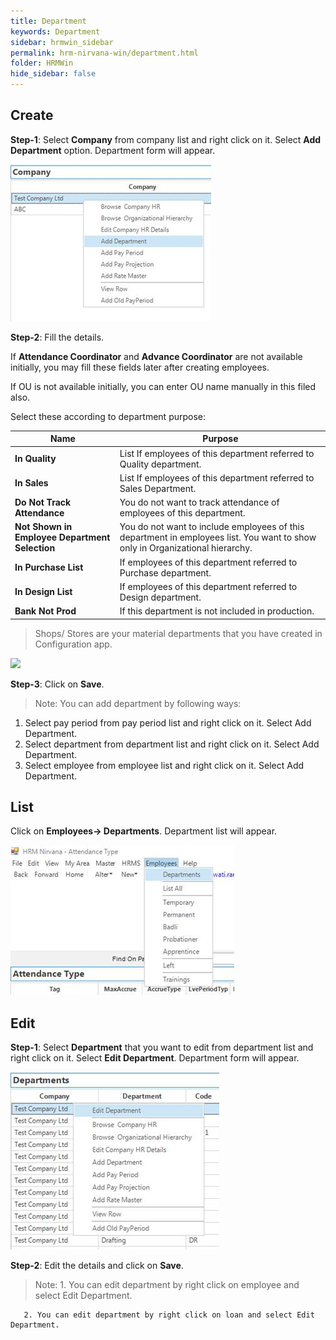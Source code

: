 ```yaml
---
title: Department
keywords: Department
sidebar: hrmwin_sidebar
permalink: hrm-nirvana-win/department.html
folder: HRMWin   
hide_sidebar: false
---
```


## Create

**Step-1**: Select **Company** from company list and right click on it. Select **Add Department** option. Department form will appear.

![](/images/adddepartment.jpg)

**Step-2**: Fill the details.

If **Attendance Coordinator** and **Advance Coordinator** are not available initially, you may fill these fields later after creating employees.

If OU is not available initially, you can enter OU name manually in this filed also.

Select these according to department purpose:


|Name|	Purpose|
--- |---|
**In Quality** | List	If employees of this department referred to Quality department.
**In Sales** | List	If employees of this department referred to Sales Department.
**Do Not Track Attendance** |	You do not want to track attendance of employees of this department.
**Not Shown in Employee Department Selection** |	You do not want to include employees of this department in employees list. You want to show only in Organizational hierarchy.
**In Purchase List** |	If employees of this department referred to Purchase department.
**In Design List** |	If employees of this department referred to Design department.
**Bank Not Prod** |	If this department is not included in production.


>Shops/ Stores are your material departments that you have created in Configuration app.


![](/images/shops.jpg)


**Step-3**: Click on **Save**.

>Note:   You can add department by following ways:
1.	Select pay period from pay period list and right click on it. Select Add Department.
2.	Select department from department list and right click on it. Select Add Department.
3.	Select employee from employee list and right click on it. Select Add Department.


## List

Click on **Employees-> Departments**. Department list will appear.

![](/images/departmentlist.jpg)


## Edit

**Step-1**: Select **Department** that you want to edit from department list and right click on it. Select **Edit Department**. Department form will appear.

![](/images/editdepartment.jpg)

**Step-2**: Edit the details and click on **Save**.

>Note: 1. You can edit department by right click on employee and select Edit Department.

       2. You can edit department by right click on loan and select Edit Department.
